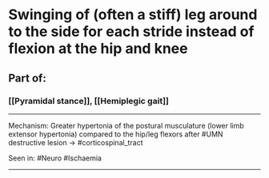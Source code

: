 # Swinging of (often a stiff) leg around to the side for each stride instead of flexion at the hip and knee
## Part of:
### [[Pyramidal stance]], [[Hemiplegic gait]]

---
Mechanism: Greater hypertonia of the postural musculature (lower limb extensor hypertonia) compared to the hip/leg flexors after #UMN destructive lesion -> #corticospinal_tract 

Seen in: #Neuro #Ischaemia 

---

